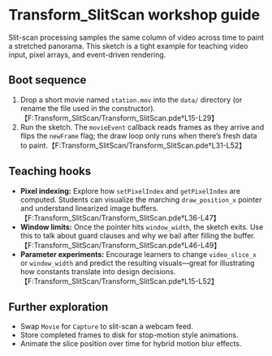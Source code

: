 # Transform_SlitScan workshop guide

Slit-scan processing samples the same column of video across time to paint a stretched panorama. This sketch is a tight example for teaching video input, pixel arrays, and event-driven rendering.

## Boot sequence

1. Drop a short movie named `station.mov` into the `data/` directory (or rename the file used in the constructor).【F:Transform_SlitScan/Transform_SlitScan.pde†L15-L29】
2. Run the sketch. The `movieEvent` callback reads frames as they arrive and flips the `newFrame` flag; the draw loop only runs when there’s fresh data to paint.【F:Transform_SlitScan/Transform_SlitScan.pde†L31-L52】

## Teaching hooks

- **Pixel indexing:** Explore how `setPixelIndex` and `getPixelIndex` are computed. Students can visualize the marching `draw_position_x` pointer and understand linearized image buffers.【F:Transform_SlitScan/Transform_SlitScan.pde†L36-L47】
- **Window limits:** Once the pointer hits `window_width`, the sketch exits. Use this to talk about guard clauses and why we bail after filling the buffer.【F:Transform_SlitScan/Transform_SlitScan.pde†L46-L49】
- **Parameter experiments:** Encourage learners to change `video_slice_x` or `window_width` and predict the resulting visuals—great for illustrating how constants translate into design decisions.【F:Transform_SlitScan/Transform_SlitScan.pde†L15-L52】

## Further exploration

- Swap `Movie` for `Capture` to slit-scan a webcam feed.
- Store completed frames to disk for stop-motion style animations.
- Animate the slice position over time for hybrid motion blur effects.
